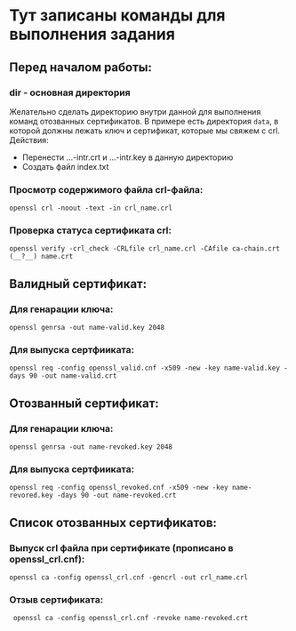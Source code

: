 # Тут записаны команды для выполнения задания

## Перед началом работы:

### dir - основная директория

Желательно сделать директорию внутри данной для выполнения команд отозванных сертификатов.
В примере есть директория ```data```, в которой должны лежать ключ и сертификат, которые мы свяжем с crl.
Действия:
- Перенести ...-intr.crt и ...-intr.key в данную директорию
- Создать файл index.txt

### Просмотр содержимого файла crl-файла:
```
openssl crl -noout -text -in crl_name.crl
```

### Проверка статуса сертификата crl:
```
openssl verify -crl_check -CRLfile crl_name.crl -CAfile ca-chain.crt (__?__) name.crt
```



## Валидный сертификат:

### Для генарации ключа:
```
openssl genrsa -out name-valid.key 2048
```

### Для выпуска сертфииката:
```
openssl req -config openssl_valid.cnf -x509 -new -key name-valid.key -days 90 -out name-valid.crt
```



## Отозванный сертификат:

### Для генарации ключа:
```
openssl genrsa -out name-revoked.key 2048
```

### Для выпуска сертфииката:
```
openssl req -config openssl_revoked.cnf -x509 -new -key name-revored.key -days 90 -out name-revoked.crt
```



## Список отозванных сертификатов:

### Выпуск crl файла при сертификате (прописано в openssl_crl.cnf):
```
openssl ca -config openssl_crl.cnf -gencrl -out crl_name.crl
```

### Отзыв сертификата:
```
 openssl ca -config openssl_crl.cnf -revoke name-revoked.crt 
```


